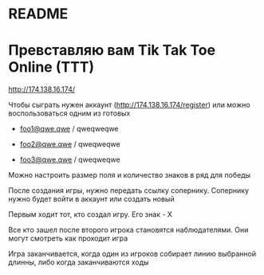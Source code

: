 # README

# Превставляю вам Tik Tak Toe Online (TTT) 
http://174.138.16.174/

Чтобы сыграть нужен аккаунт (http://174.138.16.174/register) или можно воспользоваться одним из готовых
  * foo1@qwe.qwe / qweqweqwe
  
  * foo2@qwe.qwe / qweqweqwe
  
  * foo3@qwe.qwe / qweqweqwe
  
Можно настроить размер поля и количество знаков в ряд для победы

После создания игры, нужно передать ссылку сопернику. Сопернику нужно будет войти в аккаунт или создать новый

Первым ходит тот, кто создал игру. Его знак - Х

Все кто зашел после второго игрока становятся наблюдателями. Они могут смотреть как проходит игра

Игра заканчивается, когда один из игроков собирает линию выбранной длинны, либо когда заканчиваются ходы
